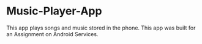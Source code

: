 # Music-Player-App
This app plays songs and music stored in the phone. This app was built for an Assignment on Android Services.
